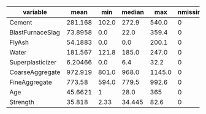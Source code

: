 |         variable |    mean |   min | median |    max | nmissing |  eltype |
|------------------|---------|-------|--------|--------|----------|---------|
|           Cement | 281.168 | 102.0 |  272.9 |  540.0 |        0 | Float64 |
| BlastFurnaceSlag | 73.8958 |   0.0 |   22.0 |  359.4 |        0 | Float64 |
|           FlyAsh | 54.1883 |   0.0 |    0.0 |  200.1 |        0 | Float64 |
|            Water | 181.567 | 121.8 |  185.0 |  247.0 |        0 | Float64 |
| Superplasticizer | 6.20466 |   0.0 |    6.4 |   32.2 |        0 | Float64 |
|  CoarseAggregate | 972.919 | 801.0 |  968.0 | 1145.0 |        0 | Float64 |
|    FineAggregate |  773.58 | 594.0 |  779.5 |  992.6 |        0 | Float64 |
|              Age | 45.6621 |     1 |   28.0 |    365 |        0 |   Int64 |
|         Strength |  35.818 |  2.33 | 34.445 |   82.6 |        0 | Float64 |
